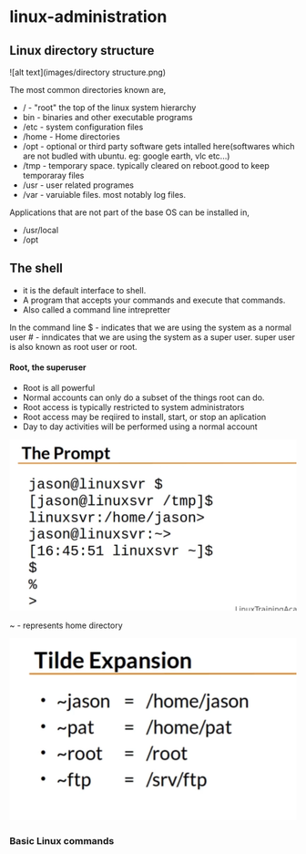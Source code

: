 # linux-administration

## Linux directory structure

![alt text](images/directory structure.png)

The most common directories known are,

* /     - "root" the top of the linux system hierarchy
* bin   - binaries and other executable programs
* /etc  - system configuration files
* /home - Home directories
* /opt  - optional or third party software gets intalled here(softwares which are not budled with ubuntu. eg: google earth, vlc etc...)
* /tmp  - temporary space. typically cleared on reboot.good to keep temporaray files
* /usr  - user related programes
* /var  - varuiable files. most notably log files. 

Applications that are not part of the base OS can be installed in,

* /usr/local
* /opt

## The shell

* it is the default interface to shell.
* A program that accepts your commands and execute that commands.
* Also called a command line intrepretter

In the command line $ - indicates that we are using the system as a normal user
                    # - inndicates that we are using the system as a super user. super user is also known as root user or root.

#### Root, the superuser
* Root is all powerful
* Normal accounts can only do a subset of the things root can do.
* Root access is typically restricted to system administrators
* Root access may be reqiired to install, start, or stop an aplication
* Day to day activities will be performed using a normal account

![alt text](images/shell.png)

~  - represents home directory

![alt text](images/telda.png)

### Basic Linux commands
